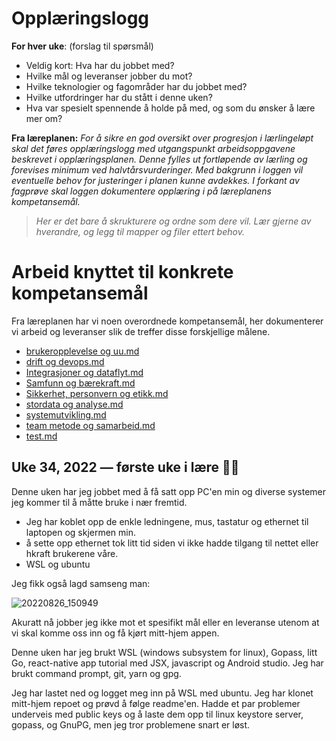 # Opplæringslogg
**For hver uke**: (forslag til spørsmål)
- Veldig kort: Hva har du jobbet med?
- Hvilke mål og leveranser jobber du mot?
- Hvilke teknologier og fagområder har du jobbet med?
- Hvilke utfordringer har du stått i denne uken?
- Hva var spesielt spennende å holde på med, og som du ønsker å lære mer om?

**Fra læreplanen:** _For å sikre en god oversikt over progresjon i lærlingeløpt skal det føres opplæringslogg med utgangspunkt arbeidsoppgavene beskrevet i opplæringsplanen. Denne fylles ut fortløpende av lærling og forevises minimum ved halvtårsvurderinger. Med bakgrunn i loggen vil eventuelle behov for justeringer i planen kunne avdekkes. I forkant av fagprøve skal loggen dokumentere opplæring i på læreplanens kompetansemål._

> _Her er det bare å skrukturere og ordne som dere vil. Lær gjerne av hverandre, og legg til mapper og filer ettert behov._

# Arbeid knyttet til konkrete kompetansemål

Fra læreplanen har vi noen overordnede kompetansemål, her dokumenterer vi arbeid og leveranser slik de treffer disse forskjellige målene.

- [brukeropplevelse og uu.md](brukeropplevelse%20og%20uu.md)
- [drift og devops.md](drift%20og%20devops.md)
- [Integrasjoner og dataflyt.md](Integrasjoner%20og%20dataflyt.md)
- [Samfunn og bærekraft.md](Samfunn%20og%20b%C3%A6rekraft.md)
- [Sikkerhet, personvern og etikk.md](Sikkerhet%2C%20personvern%20og%20etikk.md)
- [stordata og analyse.md](stordata%20og%20analyse.md)
- [systemutvikling.md](systemutvikling.md)
- [team metode og samarbeid.md](team%20metode%20og%20samarbeid.md)
- [test.md](test.md)

## Uke 34, 2022 — første uke i lære 💪🏻

  Denne uken har jeg jobbet med å få satt opp PC'en min og diverse systemer jeg kommer til å måtte bruke i nær fremtid.
  - Jeg har koblet opp de enkle ledningene, mus, tastatur og ethernet til laptopen og skjermen min.
  - å sette opp ethernet tok litt tid siden vi ikke hadde tilgang til nettet eller hkraft brukerene våre. 
  - WSL og ubuntu
  
  
  Jeg fikk også lagd samseng man:

![20220826_150949](https://user-images.githubusercontent.com/89910775/186911950-d518e355-d011-4ee0-87af-437699445a7b.jpg)
 
  Akuratt nå jobber jeg ikke mot et spesifikt mål eller en leveranse utenom at vi skal komme oss inn og få kjørt mitt-hjem appen. 
  
  Denne uken har jeg brukt WSL (windows subsystem for linux), Gopass, litt Go, react-native app tutorial med JSX, javascript og Android studio. Jeg har brukt command     prompt, git, yarn og gpg.
  
  

  
  Jeg har lastet ned og logget meg inn på WSL med ubuntu.
  Jeg har klonet mitt-hjem repoet og prøvd å følge readme'en. Hadde et par problemer underveis med public keys og å laste dem opp til linux keystore server, gopass, og   GnuPG, men jeg tror problemene snart er løst.
  
